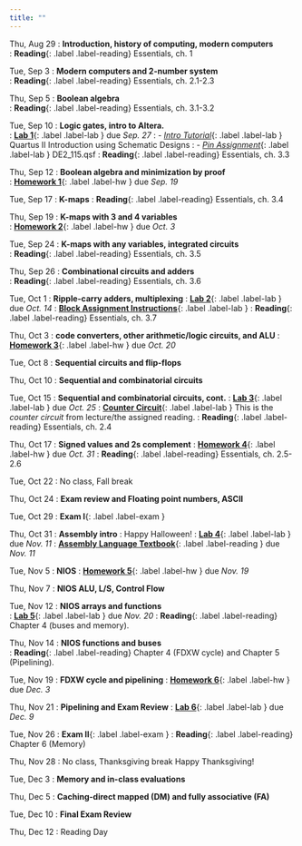 ```yaml
---
title: ""
---
```


<!--- CS 231 Intro to Computer Organization --->


Thu, Aug 29
: **Introduction, history of computing, modern computers**  
: **Reading**{: .label .label-reading} Essentials, ch. 1

Tue, Sep 3
: **Modern computers and 2-number system**  
: **Reading**{: .label .label-reading} Essentials, ch. 2.1-2.3

Thu, Sep 5
: **Boolean algebra**  
: **Reading**{: .label .label-reading} Essentials, ch. 3.1-3.2

Tue, Sep 10
: **Logic gates, intro to Altera.**  
: [**Lab 1**](labs/lab1/lab1.pdf){: .label .label-lab } due *Sep. 27*
: - [*Intro Tutorial*](labs/lab1/Quartus_II_Introduction.pdf){: .label .label-lab } Quartus II Introduction using Schematic Designs
: - [*Pin Assignment*](labs/lab1/DE2_115.qsf){: .label .label-lab } DE2_115.qsf
: **Reading**{: .label .label-reading} Essentials, ch. 3.3

Thu, Sep 12
: **Boolean algebra and minimization by proof**  
: [**Homework 1**](homework/hw1.pdf){: .label .label-hw } due *Sep. 19*

Tue, Sep 17
: **K-maps**
: **Reading**{: .label .label-reading} Essentials, ch. 3.4

Thu, Sep 19
: **K-maps with 3 and 4 variables**  
: [**Homework 2**](homework/hw2.pdf){: .label .label-hw } due *Oct. 3*

Tue, Sep 24
: **K-maps with any variables, integrated circuits**  
: **Reading**{: .label .label-reading} Essentials, ch. 3.5

Thu, Sep 26
: **Combinational circuits and adders**  
: **Reading**{: .label .label-reading} Essentials, ch. 3.6

Tue, Oct 1 
: **Ripple-carry adders, multiplexing** 
: [**Lab 2**](labs/lab2/lab2.pdf){: .label .label-lab } due *Oct. 14*
: [**Block Assignment Instructions**](resources/block-tutorial.pdf){: .label .label-lab }
: **Reading**{: .label .label-reading} Essentials, ch. 3.7
  
Thu, Oct 3
: **code converters, other arithmetic/logic circuits, and ALU** 
: [**Homework 3**](homework/hw3.pdf){: .label .label-hw } due *Oct. 20*

Tue, Oct 8
: **Sequential circuits and flip-flops**  

Thu, Oct 10
: **Sequential and combinatorial circuits**  

Tue, Oct 15
: **Sequential and combinatorial circuits, cont.** 
: [**Lab 3**](labs/lab3/lab3.pdf){: .label .label-lab } due *Oct. 25*
: [**Counter Circuit**](labs/lab3/lab3.pdf){: .label .label-lab } This is the *counter circuit* from lecture/the assigned reading.
: **Reading**{: .label .label-reading} Essentials, ch. 2.4

Thu, Oct 17
: **Signed values and 2s complement** 
: [**Homework 4**](homework/hw4.pdf){: .label .label-hw } due *Oct. 31*
: **Reading**{: .label .label-reading} Essentials, ch. 2.5-2.6

Tue, Oct 22
: No class, Fall break

Thu, Oct 24
: **Exam review and Floating point numbers, ASCII**   

Tue, Oct 29
: **Exam I**{: .label .label-exam }

Thu, Oct 31
: **Assembly intro**
: Happy Halloween!
: [**Lab 4**](labs/lab4/lab4.pdf){: .label .label-lab } due *Nov. 11*
: [**Assembly Language Textbook**](resources/assembly.pdf){: .label .label-reading } due *Nov. 11*


Tue, Nov 5
: **NIOS** 
: [**Homework 5**](homework/hw5.pdf){: .label .label-hw } due *Nov. 19*

Thu, Nov 7
: **NIOS ALU, L/S, Control Flow** 

Tue, Nov 12
: **NIOS arrays and functions**  
: [**Lab 5**](labs/lab5/lab5.pdf){: .label .label-lab } due *Nov. 20*
: **Reading**{: .label .label-reading} Chapter 4 (buses and memory).

Thu, Nov 14
: **NIOS functions and buses**  
: **Reading**{: .label .label-reading} Chapter 4 (FDXW cycle) and Chapter 5 (Pipelining).

Tue, Nov 19
: **FDXW cycle and pipelining**
: [**Homework 6**](homework/hw6.pdf){: .label .label-hw } due *Dec. 3*

Thu, Nov 21
: **Pipelining and Exam Review**
: [**Lab 6**](labs/lab6/lab6.pdf){: .label .label-lab } due *Dec. 9*

Tue, Nov 26
: **Exam II**{: .label .label-exam }
: **Reading**{: .label .label-reading} Chapter 6 (Memory)

Thu, Nov 28
: No class, Thanksgiving break
Happy Thanksgiving!

Tue, Dec 3
: **Memory and in-class evaluations**

Thu, Dec 5
: **Caching-direct mapped (DM) and fully associative (FA)**

Tue, Dec 10
: **Final Exam Review**  

Thu, Dec 12
: Reading Day